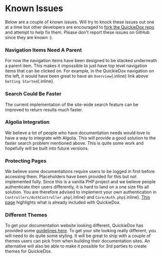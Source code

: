 # Known Issues

Below are a couple of known issues. Will try to knock these issues out one at a time but other developers are encouraged to [fork the QuickieDox repo](https://github.com/mkocansey/quickiedox) and attempt to help fix them. Please don't report these issues on GitHub since they are known :).


### Navigation Items Need A Parent

For now the navigation items have been designed to be stacked underneath a parent item. This makes it impossible to just have top level navigation items that can be clicked on. For example, in the QuickieDox navigation on the left, it would have been great to have an `Overview`{.inline} link above `Getting Started`{.inline}.


### Search Could Be Faster

The current implementation of the site-wide search feature can be improved to return results much faster.

### Algolia Integration

We believe a lot of people who have documentation needs would love to have a way to integrate with Algolia. This will provide a good solution to the faster search problem mentioned above. This is quite some work and hopefully will be built into future versions.

### Protecting Pages

We believe some documentations require users to be logged in first before accessing them. Placeholders have been provided for this but not implemented fully. Since this is a vanilla PHP project and we believe people authenticate their users differently, it is hard to land on a one size fits all solution. You are therefore advised to implement your own authentication in `Controllers/AuthController.php`{.inline} and `Core/Auth.php`{.inline}. [This page](customize-auth) highlights what is already included with QuickieDox.

### Different Themes

To get your documentation website looking different, QuickieDox has provided some [guidelines here](customize-tailwind). To get your site looking really different, you will need to do quite some styling. It will be great to ship with a couple of themes users can pick from when building their documentation sites. An alternative will also be able to make it possible for 3rd parties to create themes for QuickieDox.